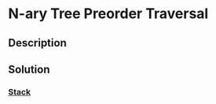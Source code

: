 # N-ary Tree Preorder Traversal

## Description

## Solution

### [Stack](https://www.geeksforgeeks.org/preorder-traversal-of-n-ary-tree-without-recursion/)
